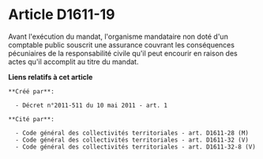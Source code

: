 # Article D1611-19

Avant l'exécution du mandat, l'organisme mandataire non doté d'un comptable public souscrit une assurance couvrant les
conséquences pécuniaires de la responsabilité civile qu'il peut encourir en raison des actes qu'il accomplit au titre du
mandat.

**Liens relatifs à cet article**

	**Créé par**:

	  - Décret n°2011-511 du 10 mai 2011 - art. 1

	**Cité par**:

	  - Code général des collectivités territoriales - art. D1611-28 (M)
	  - Code général des collectivités territoriales - art. D1611-32 (V)
	  - Code général des collectivités territoriales - art. D1611-32-8 (V)
